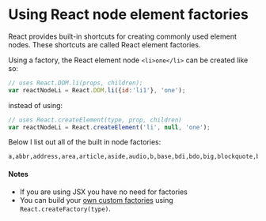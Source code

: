# Using React node element factories

React provides built-in shortcuts for creating commonly used element nodes. These shortcuts are called React element factories. 

Using a factory, the React element node `<li>one</li>` can be created like so:

```js
// uses React.DOM.li(props, children);
var reactNodeLi = React.DOM.li({id:'li1'}, 'one');
```

instead of using:

```js
// uses React.createElement(type, prop, children)
var reactNodeLi = React.createElement('li', null, 'one');
```

Below I list out all of the built in node factories:

```
a,abbr,address,area,article,aside,audio,b,base,bdi,bdo,big,blockquote,body,br,button,canvas,caption,cite,code,col,colgroup,data,datalist,dd,del,details,dfn,dialog,div,dl,dt,em,embed,fieldset,figcaption,figure,footer,form,h1,h2,h3,h4,h5,h6,head,header,hgroup,hr,html,i,iframe,img,input,ins,kbd,keygen,label,legend,li,link,main,map,mark,menu,menuitem,meta,meter,nav,noscript,object,ol,optgroup,option,output,p,param,picture,pre,progress,q,rp,rt,ruby,s,samp,script,section,select,small,source,span,strong,style,sub,summary,sup,table,tbody,td,textarea,tfoot,th,thead,time,title,tr,track,u,ul,var,video,wbr,circle,clipPath,defs,ellipse,g,image,line,linearGradient,mask,path,pattern,polygon,polyline,radialGradient,rect,stop,svg,text,tspa
```

#### Notes

* If you are using JSX you have no need for factories
* You can build your [own custom factories](http://facebook.github.io/react/docs/top-level-api.html#react.createfactory) using `React.createFactory(type)`.

